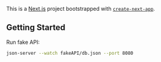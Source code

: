 This is a [Next.js](https://nextjs.org) project bootstrapped with [`create-next-app`](https://nextjs.org/docs/app/api-reference/cli/create-next-app).

## Getting Started

Run fake API:

```bash
json-server --watch fakeAPI/db.json --port 8080
```
